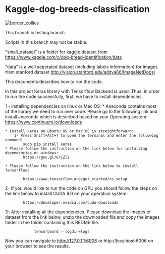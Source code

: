 # Kaggle-dog-breeds-classification

![border_collies](https://user-images.githubusercontent.com/25509152/33898274-fa96ef88-df78-11e7-8f4c-59105584fdce.png)

This branch is testing branch.



Scripts in this branch may not be stable.


"small_dataset" is a folder for kaggle dataset from https://www.kaggle.com/c/dog-breed-identification/data

"data" is a well seperated dataset (including labels information) for images from stanford dataset http://vision.stanford.edu/aditya86/ImageNetDogs/


This documents describes how to run the code.

In this project Keras library with Tensorflow Backend is used. Thus, in order to run the code successfully, first, we have to install dependencies.


1 - installing dependencies on linux or Mac OS:
	* Anaconda contains most of the library we need to run over code. Please go to the following link and install anaconda which is described based on your Operating system:
		https://www.continuum.io/downloads
	
	* install keras on Ubuntu OS or Mac OS is streightforward:
		1- Press Shift+Alt+T to open the terminal and enter the following command:
			sudo pip install keras
	* Please follow the instruction on the link below for installing dependencies on windows:
			https://goo.gl/GrCZl2

	* Please follow the instruction on the link below to install Tensorflow:

			https://www.tensorflow.org/get_started/os_setup


2- If you would like to run the code on GPU you should follow the steps on the link below to install CUDA 8.0 on your operation system:

			https://developer.nvidia.com/cuda-downloads

3- After installing all the dependencies. Please download the images of dataset from the link below, unzip the downloaded file and copy the images folder in the folder containing this REDME file.


				 tensorboard --logdir=logs
Now you can navigate to http://127.0.1.1:6006 or http://localhost:6006 on your browser to see the results.

